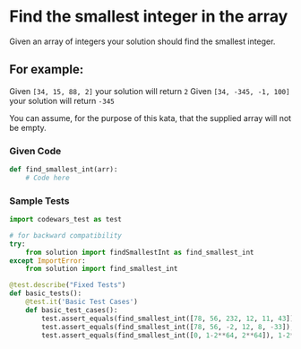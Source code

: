 # Find the smallest integer in the array

Given an array of integers your solution should find the smallest integer.

## For example:

Given ```[34, 15, 88, 2]``` your solution will return ```2```
Given ```[34, -345, -1, 100]``` your solution will return ```-345```

You can assume, for the purpose of this kata, that the supplied array will not be empty.

### Given Code

```python
def find_smallest_int(arr):
    # Code here
```

### Sample Tests

```python
import codewars_test as test

# for backward compatibility
try:
    from solution import findSmallestInt as find_smallest_int
except ImportError:
    from solution import find_smallest_int

@test.describe("Fixed Tests")
def basic_tests():
    @test.it('Basic Test Cases')
    def basic_test_cases():
        test.assert_equals(find_smallest_int([78, 56, 232, 12, 11, 43]), 11)
        test.assert_equals(find_smallest_int([78, 56, -2, 12, 8, -33]), -33)
        test.assert_equals(find_smallest_int([0, 1-2**64, 2**64]), 1-2**64)
```
